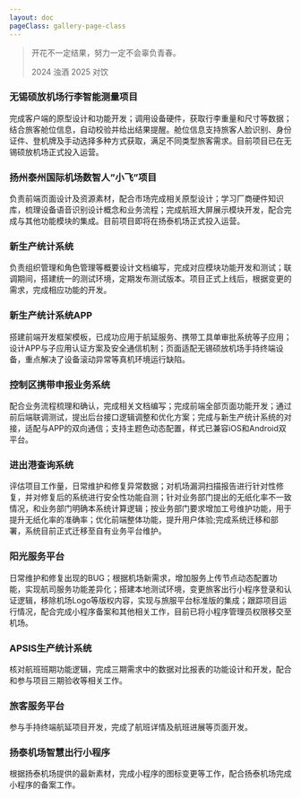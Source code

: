 ```yaml
---
layout: doc
pageClass: gallery-page-class
---
```


<HoverableText title="2024" />

> 开花不一定结果，努力一定不会辜负青春。
> 
> 2024 浊酒 2025 对饮

### 无锡硕放机场行李智能测量项目 ###

完成客户端的原型设计和功能开发；调用设备硬件，获取行李重量和尺寸等数据；结合旅客舱位信息，自动校验并给出结果提醒。舱位信息支持旅客人脸识别、身份证件、登机牌及手动选择多种方式获取，满足不同类型旅客需求。目前项目已在无锡硕放机场正式投入运营。

### 扬州泰州国际机场数智人”小飞”项目 ###

负责前端页面设计及资源素材，配合市场完成相关原型设计；学习厂商硬件知识库，梳理设备语音识别设计概念和业务流程；完成航班大屏展示模块开发，配合完成与其他功能模块的集成。目前项目即将在扬泰机场正式投入运营。

### 新生产统计系统 ###

负责组织管理和角色管理等概要设计文档编写，完成对应模块功能开发和测试；联调期间，搭建统一的测试环境，定期发布测试版本。项目正式上线后，根据变更的需求，完成相应功能的开发。

### 新生产统计系统APP ###

搭建前端开发框架模板，已成功应用于航延服务、携带工具单审批系统等子应用；设计APP与子应用认证方案及安全通信机制；页面适配无锡硕放机场手持终端设备，重点解决了设备滚动异常等真机环境运行缺陷。

### 控制区携带申报业务系统 ###

配合业务流程梳理和确认，完成相关文档编写；完成前端全部页面功能开发；通过前后端联调测试，提出后台接口逻辑调整和优化方案；完成与新生产统计系统的对接，适配与APP的双向通信；支持主题色动态配置，样式已兼容iOS和Android双平台。

### 进出港查询系统 ###

评估项目工作量，日常维护和修复异常数据；对机场漏洞扫描报告进行针对性修复，并对修复后的系统进行安全性功能自测；针对业务部门提出的无纸化率不一致情况，和业务部门明确本系统计算逻辑；按业务部门要求增加工号维护功能，用于提升无纸化率的准确率；优化前端整体功能，提升用户体验;完成系统迁移和部署，系统目前正式迁移至自有业务平台维护。

### 阳光服务平台 ###

日常维护和修复出现的BUG；根据机场新需求，增加服务上传节点动态配置功能，实现航司服务功能差异化；搭建本地测试环境，变更旅客出行小程序登录和认证逻辑，移除机场Logo等版权内容，实现与旅服平台标准版的集成；跟踪项目运行情况，配合完成小程序备案和其他相关工作，目前已将小程序管理员权限移交至机场。

### APSIS生产统计系统 ###

核对航班班期功能逻辑，完成三期需求中的数据对比报表的功能设计和开发，配合和参与项目三期验收等相关工作。

### 旅客服务平台 ###

参与手持终端航延项目开发，完成了航班详情及航班进展等页面开发。

### 扬泰机场智慧出行小程序 ###

根据扬泰机场提供的最新素材，完成小程序的图标变更等工作，配合扬泰机场完成小程序的备案工作。

